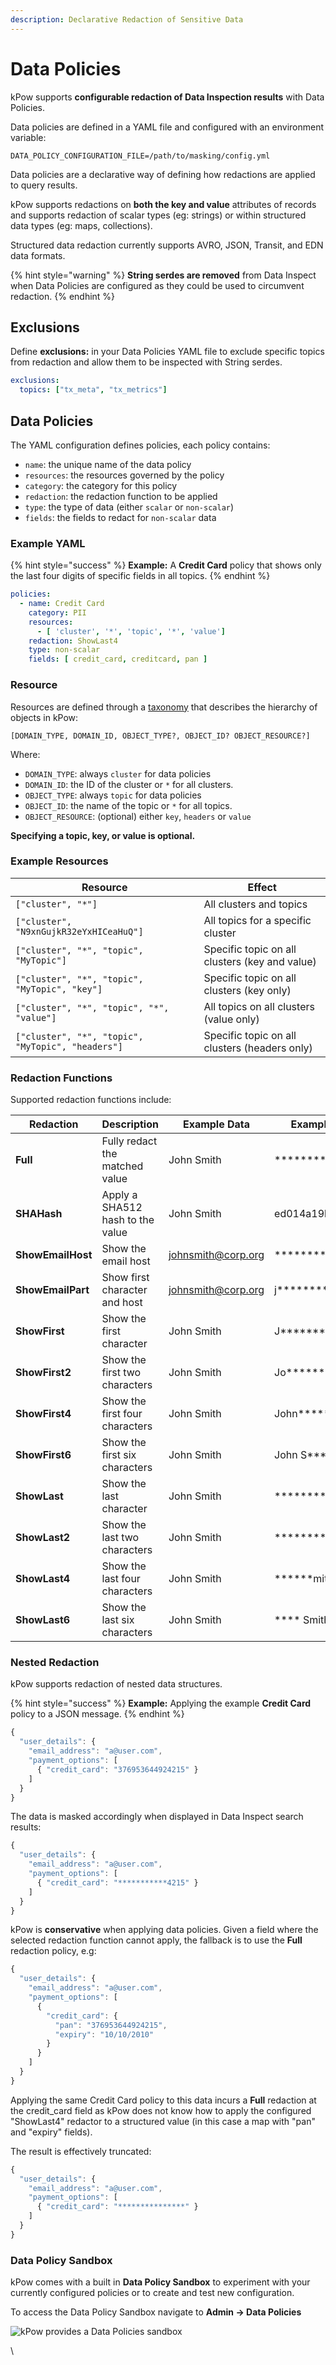 ```yaml
---
description: Declarative Redaction of Sensitive Data
---
```


# Data Policies

kPow supports **configurable redaction of Data Inspection results** with Data Policies.

Data policies are defined in a YAML file and configured with an environment variable:

```
DATA_POLICY_CONFIGURATION_FILE=/path/to/masking/config.yml
```

Data policies are a declarative way of defining how redactions are applied to query results.

kPow supports redactions on **both the key and value** attributes of records and supports redaction of scalar types (eg: strings) or within structured data types (eg: maps, collections).

Structured data redaction currently supports AVRO, JSON, Transit, and EDN data formats.

{% hint style="warning" %}
**String serdes are removed** from Data Inspect when Data Policies are configured as they could be used to circumvent redaction.
{% endhint %}

## Exclusions

Define **exclusions:** in your Data Policies YAML file to exclude specific topics from redaction and allow them to be inspected with String serdes.

```yaml
exclusions:
  topics: ["tx_meta", "tx_metrics"]
```

## Data Policies

The YAML configuration defines policies, each policy contains:

* `name`: the unique name of the data policy
* `resources`: the resources governed by the policy
* `category`: the category for this policy
* `redaction`: the redaction function to be applied
* `type`: the type of data (either `scalar` or `non-scalar`)
* `fields`: the fields to redact for `non-scalar` data

### Example YAML

{% hint style="success" %}
**Example:** A **Credit Card** policy that shows only the last four digits of specific fields in all topics.
{% endhint %}

```yaml
policies:
  - name: Credit Card
    category: PII
    resources:
      - [ 'cluster', '*', 'topic', '*', 'value']
    redaction: ShowLast4
    type: non-scalar
    fields: [ credit_card, creditcard, pan ]
```

### Resource

Resources are defined through a [taxonomy](https://en.wikipedia.org/wiki/Taxonomy\_\(biology\)) that describes the hierarchy of objects in kPow:

```
[DOMAIN_TYPE, DOMAIN_ID, OBJECT_TYPE?, OBJECT_ID? OBJECT_RESOURCE?]
```

Where:

* `DOMAIN_TYPE`: always `cluster` for data policies
* `DOMAIN_ID`: the ID of the cluster or `*` for all clusters.
* `OBJECT_TYPE`: always `topic` for data policies
* `OBJECT_ID`: the name of the topic or `*` for all topics.
* `OBJECT_RESOURCE`: (optional) either `key`, `headers` or `value`

**Specifying a topic, key, or value is optional.**

### Example Resources

| Resource                                          | Effect                                         |
| ------------------------------------------------- | ---------------------------------------------- |
| `["cluster", "*"]`                                | All clusters and topics                        |
| `["cluster", "N9xnGujkR32eYxHICeaHuQ"]`           | All topics for a specific cluster              |
| `["cluster", "*", "topic", "MyTopic"]`            | Specific topic on all clusters (key and value) |
| `["cluster", "*", "topic", "MyTopic", "key"]`     | Specific topic on all clusters (key only)      |
| `["cluster", "*", "topic", "*", "value"]`         | All topics on all clusters (value only)        |
| `["cluster", "*", "topic", "MyTopic", "headers"]` | Specific topic on all clusters (headers only)  |

### &#x20;Redaction Functions

Supported redaction functions include:

| Redaction         | Description                      | Example Data                                    | Example Result              |
| ----------------- | -------------------------------- | ----------------------------------------------- | --------------------------- |
| **Full**          | Fully redact the matched value   | John Smith                                      | \*\*\*\*\*\*\*\*\*\*\*\*    |
| **SHAHash**       | Apply a SHA512 hash to the value | John Smith                                      | ed014a19bb67a..             |
| **ShowEmailHost** | Show the email host              | [johnsmith@corp.org](mailto:johnsmith@corp.org) | \*\*\*\*\*\*\*\*\*@corp.org |
| **ShowEmailPart** | Show first character and host    | [johnsmith@corp.org](mailto:johnsmith@corp.org) | j\*\*\*\*\*\*\*\*@corp.org  |
| **ShowFirst**     | Show the first character         | John Smith                                      | J\*\*\*\*\*\*\*\*\*         |
| **ShowFirst2**    | Show the first two characters    | John Smith                                      | Jo\*\*\*\*\*\*\*\*          |
| **ShowFirst4**    | Show the first four characters   | John Smith                                      | John\*\*\*\*\*\*            |
| **ShowFirst6**    | Show the first six characters    | John Smith                                      | John S\*\*\*\*              |
| **ShowLast**      | Show the last character          | John Smith                                      | \*\*\*\*\*\*\*\*\*h         |
| **ShowLast2**     | Show the last two characters     | John Smith                                      | \*\*\*\*\*\*\*\*th          |
| **ShowLast4**     | Show the last four characters    | John Smith                                      | \*\*\*\*\*\*mith            |
| **ShowLast6**     | Show the last six characters     | John Smith                                      | \*\*\*\* Smith              |

### &#x20;Nested Redaction

kPow supports redaction of nested data structures.

{% hint style="success" %}
**Example:** Applying the example **Credit Card** policy to a JSON message.
{% endhint %}

```javascript
{ 
  "user_details": { 
    "email_address": "a@user.com",
    "payment_options": [
      { "credit_card": "376953644924215" } 
    ] 
  } 
}
```

The data is masked accordingly when displayed in Data Inspect search results:&#x20;

```javascript
{ 
  "user_details": { 
    "email_address": "a@user.com",
    "payment_options": [
      { "credit_card": "***********4215" } 
    ] 
  } 
}
```

kPow is **conservative** when applying data policies. Given a field where the selected redaction function cannot apply, the fallback is to use the **Full** redaction policy, e.g:

```javascript
{ 
  "user_details": { 
    "email_address": "a@user.com",
    "payment_options": [
      { 
        "credit_card": {
          "pan": "376953644924215",
          "expiry": "10/10/2010"
        } 
      } 
    ] 
  } 
}
```

Applying the same Credit Card policy to this data incurs a **Full** redaction at the credit\_card field as kPow does not know how to apply the configured "ShowLast4" redactor to a structured value (in this case a map with "pan" and "expiry" fields).

The result is effectively truncated:

```javascript
{ 
  "user_details": { 
    "email_address": "a@user.com",
    "payment_options": [
      { "credit_card": "***************" } 
    ] 
  } 
}
```

### Data Policy Sandbox

kPow comes with a built in **Data Policy Sandbox** to experiment with your currently configured policies or to create and test new configuration.

To access the Data Policy Sandbox navigate to **Admin -> Data Policies**

![kPow provides a Data Policies sandbox](../.gitbook/assets/screen-policies.png)

\
